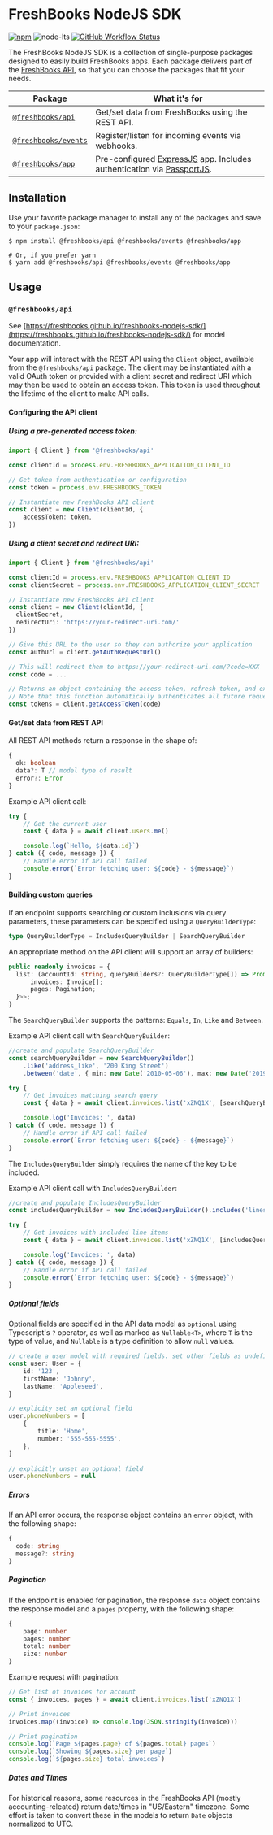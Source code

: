 # FreshBooks NodeJS SDK

[![npm](https://img.shields.io/npm/v/@freshbooks/api)](https://www.npmjs.com/package/@freshbooks/api)
![node-lts](https://img.shields.io/node/v-lts/@freshbooks/api)
[![GitHub Workflow Status](https://img.shields.io/github/workflow/status/freshbooks/freshbooks-nodejs-sdk/Run%20Tests)](https://github.com/freshbooks/freshbooks-nodejs-sdk/actions?query=workflow%3A%22Run+Tests%22)

The FreshBooks NodeJS SDK is a collection of single-purpose packages designed to easily build FreshBooks apps.
Each package delivers part of the [FreshBooks API](https://www.freshbooks.com/api), so that you can choose
the packages that fit your needs.

| Package                                                                  | What it's for                                                                                                                 |
| ------------------------------------------------------------------------ | ----------------------------------------------------------------------------------------------------------------------------- |
| [`@freshbooks/api`](https://www.npmjs.com/package/@freshbooks/api)       | Get/set data from FreshBooks using the REST API.                                                                              |
| [`@freshbooks/events`](https://www.npmjs.com/package/@freshbooks/events) | Register/listen for incoming events via webhooks.                                                                             |
| [`@freshbooks/app`](https://www.npmjs.com/package/@freshbooks/api)       | Pre-configured [ExpressJS](https://expressjs.com/) app. Includes authentication via [PassportJS](http://www.passportjs.org/). |

## Installation

Use your favorite package manager to install any of the packages and save to your `package.json`:

```shell
$ npm install @freshbooks/api @freshbooks/events @freshbooks/app

# Or, if you prefer yarn
$ yarn add @freshbooks/api @freshbooks/events @freshbooks/app
```

## Usage

### `@freshbooks/api`

See [https://freshbooks.github.io/freshbooks-nodejs-sdk/](https://freshbooks.github.io/freshbooks-nodejs-sdk/)
for model documentation.

Your app will interact with the REST API using the `Client` object, available from the `@freshbooks/api` package.
The client may be instantiated with a valid OAuth token or provided with a client secret and redirect URI which may then be used to obtain an access token. This token is used throughout the lifetime of the client to make API calls.

#### Configuring the API client

##### Using a pre-generated access token:

```typescript
import { Client } from '@freshbooks/api'

const clientId = process.env.FRESHBOOKS_APPLICATION_CLIENT_ID

// Get token from authentication or configuration
const token = process.env.FRESHBOOKS_TOKEN

// Instantiate new FreshBooks API client
const client = new Client(clientId, {
	accessToken: token,
})
```

##### Using a client secret and redirect URI:

```typescript
import { Client } from '@freshbooks/api'

const clientId = process.env.FRESHBOOKS_APPLICATION_CLIENT_ID
const clientSecret = process.env.FRESHBOOKS_APPLICATION_CLIENT_SECRET

// Instantiate new FreshBooks API client
const client = new Client(clientId, {
  clientSecret,
  redirectUri: 'https://your-redirect-uri.com/'
})

// Give this URL to the user so they can authorize your application
const authUrl = client.getAuthRequestUrl()

// This will redirect them to https://your-redirect-uri.com/?code=XXX
const code = ...

// Returns an object containing the access token, refresh token, and expiry date
// Note that this function automatically authenticates all future requests using this token; no need to do it manually
const tokens = client.getAccessToken(code)

```

#### Get/set data from REST API

All REST API methods return a response in the shape of:

```typescript
{
  ok: boolean
  data?: T // model type of result
  error?: Error
}
```

Example API client call:

```typescript
try {
	// Get the current user
	const { data } = await client.users.me()

	console.log(`Hello, ${data.id}`)
} catch ({ code, message }) {
	// Handle error if API call failed
	console.error(`Error fetching user: ${code} - ${message}`)
}
```

#### Building custom queries

If an endpoint supports searching or custom inclusions via query parameters, these parameters
can be specified using a `QueryBuilderType`:

```typescript
type QueryBuilderType = IncludesQueryBuilder | SearchQueryBuilder
```

An appropriate method on the API client will support an array of builders:

```typescript
public readonly invoices = {
  list: (accountId: string, queryBuilders?: QueryBuilderType[]) => Promise<Result<{
      invoices: Invoice[];
      pages: Pagination;
  }>>;
}
```

The `SearchQueryBuilder` supports the patterns: `Equals`, `In`, `Like` and `Between`.

Example API client call with `SearchQueryBuilder`:

```typescript
//create and populate SearchQueryBuilder
const searchQueryBuilder = new SearchQueryBuilder()
	.like('address_like', '200 King Street')
	.between('date', { min: new Date('2010-05-06'), max: new Date('2019-11-10') })

try {
	// Get invoices matching search query
	const { data } = await client.invoices.list('xZNQ1X', [searchQueryBuilder])

	console.log('Invoices: ', data)
} catch ({ code, message }) {
	// Handle error if API call failed
	console.error(`Error fetching user: ${code} - ${message}`)
}
```

The `IncludesQueryBuilder` simply requires the name of the key to be included.

Example API client call with `IncludesQueryBuilder`:

```typescript
//create and populate IncludesQueryBuilder
const includesQueryBuilder = new IncludesQueryBuilder().includes('lines')

try {
	// Get invoices with included line items
	const { data } = await client.invoices.list('xZNQ1X', [includesQueryBuilder])

	console.log('Invoices: ', data)
} catch ({ code, message }) {
	// Handle error if API call failed
	console.error(`Error fetching user: ${code} - ${message}`)
}
```

##### Optional fields

Optional fields are specified in the API data model as `optional` using Typescript's `?` operator, as well as
marked as `Nullable<T>`, where `T` is the type of value, and `Nullable` is a type definition to allow `null` values.

```typescript
// create a user model with required fields. set other fields as undefined
const user: User = {
	id: '123',
	firstName: 'Johnny',
	lastName: 'Appleseed',
}

// explicity set an optional field
user.phoneNumbers = [
	{
		title: 'Home',
		number: '555-555-5555',
	},
]

// explicitly unset an optional field
user.phoneNumbers = null
```

##### Errors

If an API error occurs, the response object contains an `error` object, with the following shape:

```typescript
{
  code: string
  message?: string
}
```

##### Pagination

If the endpoint is enabled for pagination, the response `data` object contains the response model and a `pages`
property, with the following shape:

```typescript
{
	page: number
	pages: number
	total: number
	size: number
}
```

Example request with pagination:

```typescript
// Get list of invoices for account
const { invoices, pages } = await client.invoices.list('xZNQ1X')

// Print invoices
invoices.map((invoice) => console.log(JSON.stringify(invoice)))

// Print pagination
console.log(`Page ${pages.page} of ${pages.total} pages`)
console.log(`Showing ${pages.size} per page`)
console.log(`${pages.size} total invoices`)
```

##### Dates and Times

For historical reasons, some resources in the FreshBooks API (mostly accounting-releated) return date/times in
"US/Eastern" timezone. Some effort is taken to convert these in the models to return `Date` objects normalized to UTC.

